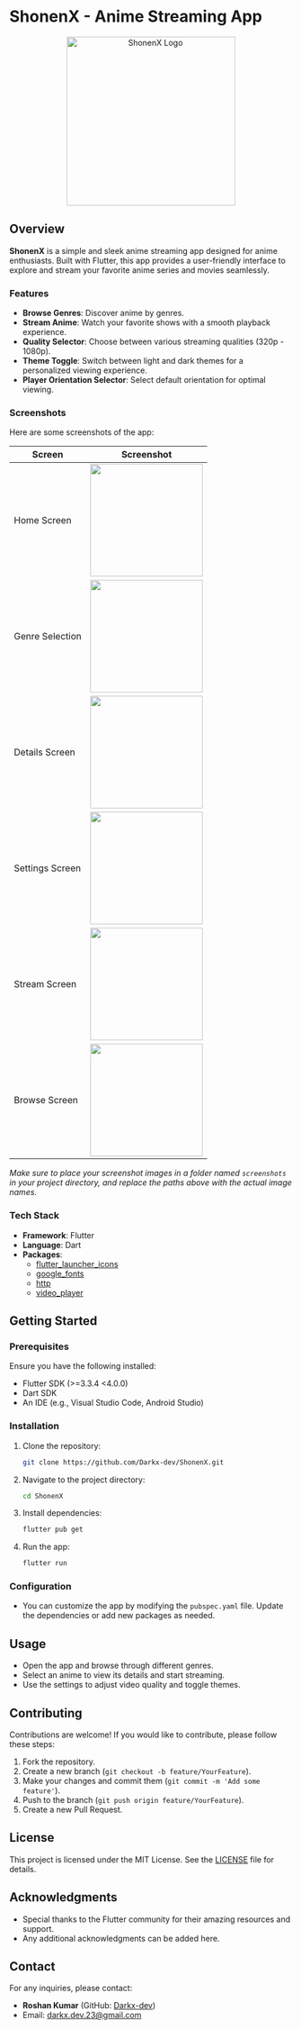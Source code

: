 
# ShonenX - Anime Streaming App

<div align="center">
    <img src="https://i.postimg.cc/Fzm49sZc/Picsart-24-10-29-10-03-15-133.png" alt="ShonenX Logo" width="300"/>
</div>

## Overview

**ShonenX** is a simple and sleek anime streaming app designed for anime enthusiasts. Built with Flutter, this app provides a user-friendly interface to explore and stream your favorite anime series and movies seamlessly.

### Features

- **Browse Genres**: Discover anime by genres.
- **Stream Anime**: Watch your favorite shows with a smooth playback experience.
- **Quality Selector**: Choose between various streaming qualities (320p - 1080p).
- **Theme Toggle**: Switch between light and dark themes for a personalized viewing experience.
- **Player Orientation Selector**: Select default orientation for optimal viewing.

### Screenshots

Here are some screenshots of the app:

| Screen                | Screenshot                                                 |
|-----------------------|-----------------------------------------------------------|
| Home Screen           | <img src="screenshots/home_screen.png" width="200" />   |
| Genre Selection       | <img src="screenshots/genre_selection.png" width="200" />|
| Details Screen        | <img src="screenshots/details_screen.png" width="200" /> |
| Settings Screen       | <img src="screenshots/settings_screen.png" width="200" /> |
| Stream Screen         | <img src="screenshots/stream_screen.png" width="200" />  |
| Browse Screen      | <img src="screenshots/browse_screen.png" width="200" /> |

*Make sure to place your screenshot images in a folder named `screenshots` in your project directory, and replace the paths above with the actual image names.*

### Tech Stack

- **Framework**: Flutter
- **Language**: Dart
- **Packages**:
  - [flutter_launcher_icons](https://pub.dev/packages/flutter_launcher_icons)
  - [google_fonts](https://pub.dev/packages/google_fonts)
  - [http](https://pub.dev/packages/http)
  - [video_player](https://pub.dev/packages/video_player)

## Getting Started

### Prerequisites

Ensure you have the following installed:

- Flutter SDK (>=3.3.4 <4.0.0)
- Dart SDK
- An IDE (e.g., Visual Studio Code, Android Studio)

### Installation

1. Clone the repository:
   ```bash
   git clone https://github.com/Darkx-dev/ShonenX.git
   ```
2. Navigate to the project directory:
   ```bash
   cd ShonenX
   ```
3. Install dependencies:
   ```bash
   flutter pub get
   ```
4. Run the app:
   ```bash
   flutter run
   ```

### Configuration

- You can customize the app by modifying the `pubspec.yaml` file. Update the dependencies or add new packages as needed.

## Usage

- Open the app and browse through different genres.
- Select an anime to view its details and start streaming.
- Use the settings to adjust video quality and toggle themes.

## Contributing

Contributions are welcome! If you would like to contribute, please follow these steps:

1. Fork the repository.
2. Create a new branch (`git checkout -b feature/YourFeature`).
3. Make your changes and commit them (`git commit -m 'Add some feature'`).
4. Push to the branch (`git push origin feature/YourFeature`).
5. Create a new Pull Request.

## License

This project is licensed under the MIT License. See the [LICENSE](LICENSE) file for details.

## Acknowledgments

- Special thanks to the Flutter community for their amazing resources and support.
- Any additional acknowledgments can be added here.

## Contact

For any inquiries, please contact:
- **Roshan Kumar** (GitHub: [Darkx-dev](https://github.com/Darkx-dev))
- Email: [darkx.dev.23@gmail.com](mailto:darkx.dev.23@gmail.com)